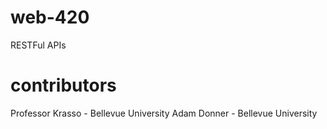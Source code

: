 # web-420
RESTFul APIs

# contributors
Professor Krasso - Bellevue University
Adam Donner - Bellevue University